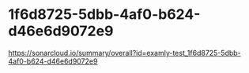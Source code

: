 # 1f6d8725-5dbb-4af0-b624-d46e6d9072e9
https://sonarcloud.io/summary/overall?id=examly-test_1f6d8725-5dbb-4af0-b624-d46e6d9072e9
